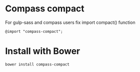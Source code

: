 Compass compact
=====================

For gulp-sass and compass users fix import compact() function

`@import "compass-compact";`

Install with Bower
=====================

`bower install compass-compact`
